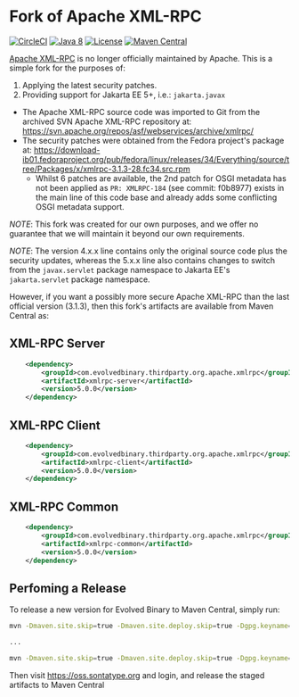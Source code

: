 # Fork of Apache XML-RPC
[![CircleCI](https://circleci.com/gh/evolvedbinary/apache-xmlrpc/tree/main.svg?style=svg)](https://circleci.com/gh/evolvedbinary/apache-xmlrpc/tree/main)
[![Java 8](https://img.shields.io/badge/java-8+-blue.svg)](https://adoptopenjdk.net/)
[![License](https://img.shields.io/badge/license-Apache%202-blue.svg)](https://opensource.org/licenses/Apache2.0)
[![Maven Central](https://maven-badges.herokuapp.com/maven-central/com.evolvedbinary.thirdparty.org.apache.xmlrpc/xmlrpc/badge.svg)](https://search.maven.org/search?q=g:com.evolvedbinary.thirdparty.org.apache.xmlrpc)

[Apache XML-RPC](https://ws.apache.org/xmlrpc/) is no longer officially maintained by Apache.
This is a simple fork for the purposes of:
1. Applying the latest security patches.
2. Providing support for Jakarta EE 5+, i.e.: `jakarta.javax`

* The Apache XML-RPC source code was imported to Git from the archived SVN Apache XML-RPC repository at: https://svn.apache.org/repos/asf/webservices/archive/xmlrpc/
* The security patches were obtained from the Fedora project's package at: https://download-ib01.fedoraproject.org/pub/fedora/linux/releases/34/Everything/source/tree/Packages/x/xmlrpc-3.1.3-28.fc34.src.rpm
    * Whilst 6 patches are available, the 2nd patch for OSGI metadata has not been applied as `PR: XMLRPC-184` (see commit: f0b8977) exists in the main line of this code base and already adds some conflicting OSGI metadata support. 

*NOTE*: This fork was created for our own purposes, and we offer no guarantee that we will maintain it beyond our own requirements.

*NOTE*: The version 4.x.x line contains only the original source code plus the security updates, whereas the 5.x.x line also contains changes to switch from the `javax.servlet` package namespace to Jakarta EE's `jakarta.servlet` package namespace.

However, if you want a possibly more secure Apache XML-RPC than the last official version (3.1.3), then this fork's artifacts are available
from Maven Central as:

## XML-RPC Server
```xml
    <dependency>    
        <groupId>com.evolvedbinary.thirdparty.org.apache.xmlrpc</groupId>
        <artifactId>xmlrpc-server</artifactId>
        <version>5.0.0</version>
    </dependency>
```

## XML-RPC Client
```xml
    <dependency>    
        <groupId>com.evolvedbinary.thirdparty.org.apache.xmlrpc</groupId>
        <artifactId>xmlrpc-client</artifactId>
        <version>5.0.0</version>
    </dependency>
```

## XML-RPC Common
```xml
    <dependency>    
        <groupId>com.evolvedbinary.thirdparty.org.apache.xmlrpc</groupId>
        <artifactId>xmlrpc-common</artifactId>
        <version>5.0.0</version>
    </dependency>
```

## Perfoming a Release
To release a new version for Evolved Binary to Maven Central, simply run:
``` bash
mvn -Dmaven.site.skip=true -Dmaven.site.deploy.skip=true -Dgpg.keyname=D4A08A8AB731BF576354A8183EF2B4866A540119 -Darguments="-Dmaven.site.skip=true -Dmaven.site.deploy.skip=true -Dgpg.keyname=D4A08A8AB731BF576354A8183EF2B4866A540119" release:prepare

...

mvn -Dmaven.site.skip=true -Dmaven.site.deploy.skip=true -Dgpg.keyname=D4A08A8AB731BF576354A8183EF2B4866A540119 -Darguments="-Dmaven.site.skip=true -Dmaven.site.deploy.skip=true -Dgpg.keyname=D4A08A8AB731BF576354A8183EF2B4866A540119" release:perform
```

Then visit https://oss.sontatype.org and login, and release the staged artifacts to Maven Central
